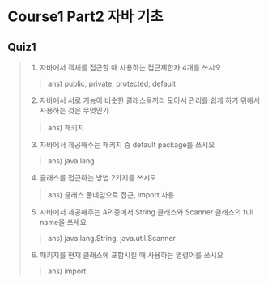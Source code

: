 # Course1 Part2 자바 기초

## Quiz1

>1. 자바에서 객체를 접근할 때 사용하는 접근제한자 4개를 쓰시오
>> ans) public, private, protected, default   
>2. 자바에서 서로 기능이 비슷한 클래스들끼리 모아서 관리를 쉽게 하기 위해서 사용하는 것은 무엇인가
>> ans) 패키지
>3. 자바에서 제공해주는 패키지 중 default package를 쓰시오
>> ans) java.lang
>4. 클래스를 접근하는 방법 2가지를 쓰시오
>> ans) 클래스 풀네임으로 접근, import 사용 
>5. 자바에서 제공해주는 API중에서 String 클래스와 Scanner 클래스의 full name을 쓰세요
>> ans) java.lang.String, java.util.Scanner
>6. 패키지를 현재 클래스에 포함시킬 때 사용하는 명령어를 쓰시오
>> ans) import